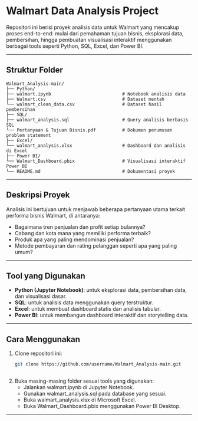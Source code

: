 # Walmart Data Analysis Project

Repositori ini berisi proyek analisis data untuk Walmart yang mencakup proses end-to-end: mulai dari pemahaman tujuan bisnis, eksplorasi data, pembersihan, hingga pembuatan visualisasi interaktif menggunakan berbagai tools seperti Python, SQL, Excel, dan Power BI.

---

## Struktur Folder

```
Walmart_Analysis-main/
├── Python/
├── walmart.ipynb                           # Notebook analisis data
├── Walmart.csv                             # Dataset mentah
└── walmart_clean_data.csv                  # Dataset hasil pembersihan
├── SQL/
├── walmart_analysis.sql                    # Query analisis berbasis SQL
└── Pertanyaan & Tujuan Bisnis.pdf          # Dokumen perumusan problem statement
├── Excel/
└── walmart_analysis.xlsx                   # Dashboard dan analisis di Excel
├── Power BI/
└── Walmart_Dashboard.pbix                  # Visualisasi interaktif Power BI
└── README.md                               # Dokumentasi proyek
```

---

## Deskripsi Proyek

Analisis ini bertujuan untuk menjawab beberapa pertanyaan utama terkait performa bisnis Walmart, di antaranya:
- Bagaimana tren penjualan dan profit setiap bulannya?
- Cabang dan kota mana yang memiliki performa terbaik?
- Produk apa yang paling mendominasi penjualan?
- Metode pembayaran dan rating pelanggan seperti apa yang paling umum?

---

## Tool yang Digunakan

- **Python (Jupyter Notebook)**: untuk eksplorasi data, pembersihan data, dan visualisasi dasar.
- **SQL**: untuk analisis data menggunakan query terstruktur.
- **Excel**: untuk membuat dashboard statis dan analisis tabular.
- **Power BI**: untuk membangun dashboard interaktif dan storytelling data.

---

## Cara Menggunakan

1. Clone repositori ini:
   ```bash
   git clone https://github.com/username/Walmart_Analysis-main.git
 
2. Buka masing-masing folder sesuai tools yang digunakan:
   - Jalankan walmart.ipynb di Jupyter Notebook.
   - Gunakan walmart_analysis.sql pada database yang sesuai.
   - Buka walmart_analysis.xlsx di Microsoft Excel.
   - Buka Walmart_Dashboard.pbix menggunakan Power BI Desktop.

---
